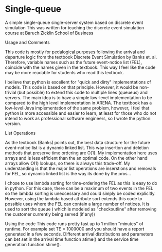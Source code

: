 # Single-queue
A simple single-queue single-server system based on discrete event simulation
This was written for teaching the discrete event simulation course at Baruch Zicklin School of Business

Usage and Comments

This code is mostly for pedalogical purposes following the arrival and departure logic from the textbook Discrete Event Simulation by Banks et. al. Therefore, variable names such as the future event-notice list (FEL), coincide with the names given in the textbook. This way I feel like the code may be more readable for students who read this textbook. 

I believe that python is excellent for "quick and dirty" implementations of models. This code is based on that principle. However, it would be non-trivial (but possible) to extend this code to multiple lines (queueus) and servers. The main idea is to have a simple low-level implementation to be compared to the high level implementation in ARENA. The textbook has a low-level Java implementation of the same problem, however, I feel that python is more accessible and easier to learn, at least for those who do not intend to work as professional software engineers, so I wrote the python version.

List Operations

As the textbook (Banks) points out, the best data structure for the future event-notice list is a dynamic linked list. This way insertion and deletion methods that preserve time ordering are O(1). My implementation here uses arrays and is less efficient than the an optimal code. On the other hand arrays allow O(1) lookups, so there is always this trade-off. My understanding is that the major list operations are inserstions and removals for FEL, so dynamic linked list is the way its done by the pros...

I chose to use lambda sorting for time-ordering the FEL as this is easy to do in python. For this case, there can be a maximum of two events in the FEL so the lambda sorting is uneccessary and could simply be coded explicitly. However, using the lambda based attribute sort extends this code to possible uses where the FEL can contain a large number of notices. It is used to sort the queue ( which is modeled as "checkoutline" after removing the customer currently being served (if any))

Using the code
   This code runs pretty fast up to 1 million "minutes" of runtime. For example set TE = 1000000 and you should have a report generated in a few seconds. Different arrival distributions and parameters can bet set in the arrival time function atime() and the service time generation function stime().

